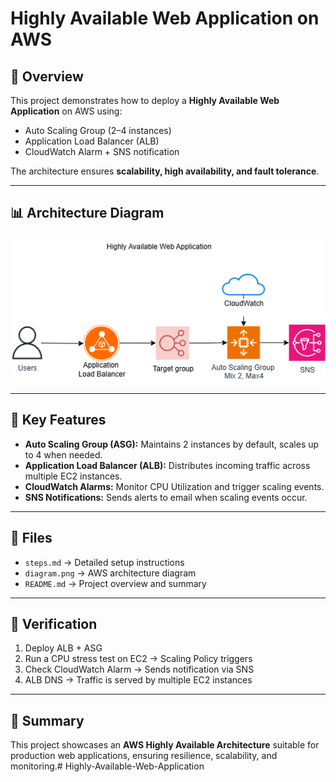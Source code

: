# Highly Available Web Application on AWS

## 📌 Overview
This project demonstrates how to deploy a **Highly Available Web Application** on AWS using:
- Auto Scaling Group (2–4 instances)
- Application Load Balancer (ALB)
- CloudWatch Alarm + SNS notification

The architecture ensures **scalability, high availability, and fault tolerance**.

---

## 📊 Architecture Diagram
![Architecture Diagram](diagram.png)

---

## 🚀 Key Features
- **Auto Scaling Group (ASG):** Maintains 2 instances by default, scales up to 4 when needed.
- **Application Load Balancer (ALB):** Distributes incoming traffic across multiple EC2 instances.
- **CloudWatch Alarms:** Monitor CPU Utilization and trigger scaling events.
- **SNS Notifications:** Sends alerts to email when scaling events occur.

---

## 📂 Files
- `steps.md` → Detailed setup instructions
- `diagram.png` → AWS architecture diagram
- `README.md` → Project overview and summary

---

## 🔎 Verification
1. Deploy ALB + ASG  
2. Run a CPU stress test on EC2 → Scaling Policy triggers  
3. Check CloudWatch Alarm → Sends notification via SNS  
4. ALB DNS → Traffic is served by multiple EC2 instances  

---

## 📌 Summary
This project showcases an **AWS Highly Available Architecture** suitable for production web applications, ensuring resilience, scalability, and monitoring.#   H i g h l y - A v a i l a b l e - W e b - A p p l i c a t i o n 
 
 